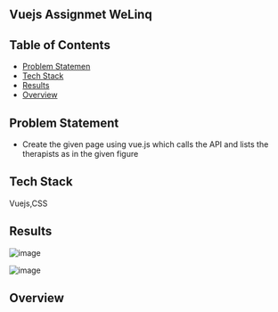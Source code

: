 ## Vuejs Assignmet WeLinq

 ## Table of Contents 
- [Problem Statemen](#problem-statement)
- [Tech Stack](#tech-stack)
- [Results](#results)
- [Overview](#overview)


## Problem Statement
- Create the given page  using vue.js which calls the API and lists the therapists as in the given figure

## Tech Stack

 Vuejs,CSS

## Results 

![image](https://github.com/ramashish07/assignment_WeLinq/assets/91429764/40c2ed2c-8b88-48c7-81a0-77917595c65a)

![image](https://github.com/ramashish07/assignment_WeLinq/assets/91429764/22762399-5800-4427-9e69-1653693840ef)

## Overview
